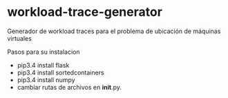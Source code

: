 # workload-trace-generator
Generador de workload traces para el problema de ubicación de máquinas virtuales

Pasos para su instalacion
- pip3.4 install flask
- pip3.4 install sortedcontainers
- pip3.4 install numpy
- cambiar rutas de archivos en  __init__.py.

